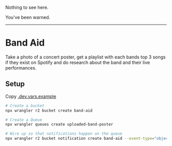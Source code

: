 Nothing to see here.

You've been warned.













---
# Band Aid

Take a photo of a concert poster, get a playlist with each bands top 3 songs if they exist on Spotify and do research about the band and their live performances.


## Setup

Copy [.dev.vars.example](./.dev.vars.example)

```bash
# Create a bucket
npx wrangler r2 bucket create band-aid
```

```bash
# Create a Queue
npx wrangler queues create uploaded-band-poster
```

```bash
# Wire up so that notifications happen on the queue
npx wrangler r2 bucket notification create band-aid --event-type="object-create" --queue=uploaded-band-poster
```
